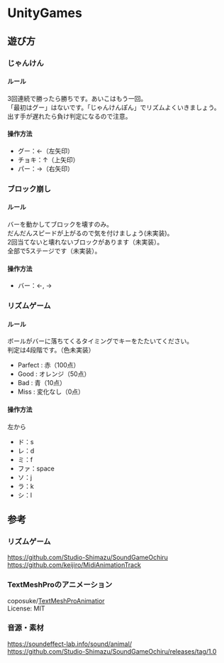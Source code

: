# UnityGames
## 遊び方
### じゃんけん
#### ルール
3回連続で勝ったら勝ちです。あいこはもう一回。  
「最初はグー」はないです。「じゃんけんぽん」でリズムよくいきましょう。  
出す手が遅れたら負け判定になるので注意。
#### 操作方法
 - グー：←（左矢印）
 - チョキ：↑（上矢印）
 - パー：→（右矢印）

### ブロック崩し
#### ルール
バーを動かしてブロックを壊すのみ。  
だんだんスピードが上がるので気を付けましょう(未実装)。  
2回当てないと壊れないブロックがあります（未実装）。  
全部で5ステージです（未実装）。
#### 操作方法
 - バー：←, →
 
### リズムゲーム
#### ルール
ボールがバーに落ちてくるタイミングでキーをたたいてください。  
判定は4段階です。（色未実装）
 - Parfect : 赤（100点）
 - Good : オレンジ（50点）
 - Bad : 青（10点）
 - Miss : 変化なし（0点）

#### 操作方法
左から
 - ド：s
 - レ：d
 - ミ：f
 - ファ：space
 - ソ：j
 - ラ：k
 - シ：l

## 参考
### リズムゲーム
https://github.com/Studio-Shimazu/SoundGameOchiru  
https://github.com/keijiro/MidiAnimationTrack

### TextMeshProのアニメーション
coposuke/[TextMeshProAnimatior](https://github.com/coposuke/TextMeshProAnimator#--play-by-progress)  
License: MIT

### 音源・素材
https://soundeffect-lab.info/sound/animal/  
https://github.com/Studio-Shimazu/SoundGameOchiru/releases/tag/1.0
